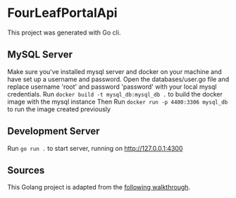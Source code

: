 # FourLeafPortalApi
This project was generated with Go cli.

## MySQL Server
Make sure you've installed mysql server and docker on your machine and have set up a username and password. Open the databases/user.go file and replace username 'root' and password 'password' with your local mysql credentials.
Run `docker build -t mysql_db:mysql_db .` to build the docker image with the mysql instance
Then Run `docker run -p 4400:3306 mysql_db` to run the image created previously

## Development Server
Run `go run .` to start server, running on http://127.0.0.1:4300

## Sources
This Golang project is adapted from the [following walkthrough](https://codesource.io/how-to-setup-golang-authentication-with-jwt-token/).